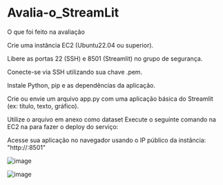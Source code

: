 # Avalia-o_StreamLit
O que foi feito na avaliação

Crie uma instância EC2 (Ubuntu22.04 ou superior).

Libere as portas 22 (SSH) e
8501 (Streamlit) no grupo de segurança.

Conecte-se via SSH utilizando
sua chave .pem.

Instale Python, pip e as
dependências da aplicação.

Crie ou envie um arquivo
app.py com uma aplicação básica do Streamlit (ex: título, texto, gráfico).

Utilize o arquivo em anexo como dataset
Execute o seguinte comando na
EC2 na para fazer o deploy do serviço: 

Acesse sua aplicação no
navegador usando o IP público da instância: "http://<seu-ip>:8501"

![image](https://github.com/user-attachments/assets/1cecd342-e7d5-4af7-b158-a953ace2ca84)

![image](https://github.com/user-attachments/assets/d7bbb4c1-a918-4e32-8d45-10cb52625f79)

